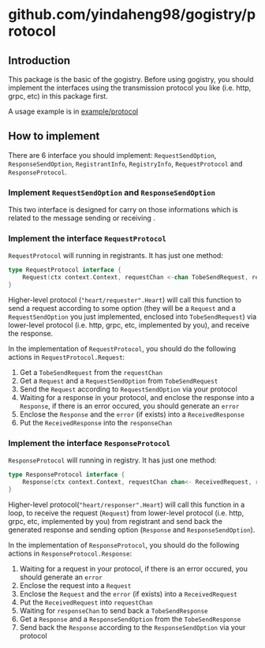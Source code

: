 # github.com/yindaheng98/gogistry/protocol

## Introduction

This package is the basic of the gogistry. Before using gogistry, you should implement the interfaces using the transmission protocol you like (i.e. http, grpc, etc) in this package first.

A usage example is in [example/protocol](../example/protocol)

## How to implement

There are 6 interface you should implement: `RequestSendOption`, `ResponseSendOption`, `RegistrantInfo`, `RegistryInfo`, `RequestProtocol` and `ResponseProtocol`.

### Implement `RequestSendOption` and `ResponseSendOption`

This two interface is designed for carry on those informations which is related to the message sending or receiving .

### Implement the interface `RequestProtocol`

`RequestProtocol` will running in registrants. It has just one method:

```go
type RequestProtocol interface {
	Request(ctx context.Context, requestChan <-chan TobeSendRequest, responseChan chan<- ReceivedResponse)
}
```

Higher-level protocol (`"heart/requester".Heart`) will call this function to send a request according to some option (they will be a `Request` and a `RequestSendOption` you just implemented, enclosed into `TobeSendRequest`) via lower-level protocol (i.e. http, grpc, etc, implemented by you), and receive the response.

In the implementation of `RequestProtocol`, you should do the following actions in `RequestProtocol.Request`:

1. Get a `TobeSendRequest` from the `requestChan`
2. Get a `Request` and a `RequestSendOption` from `TobeSendRequest`
3. Send the `Request` according to `RequestSendOption` via your protocol
4. Waiting for a response in your protocol, and enclose the response into a `Response`, if there is an error occured, you should generate an `error`
5. Enclose the `Response` and the `error` (if exists) into a `ReceivedResponse`
6. Put the `ReceivedResponse` into the `responseChan`

### Implement the interface `ResponseProtocol`

`ResponseProtocol` will running in registry. It has just one method: 

```go
type ResponseProtocol interface {
	Response(ctx context.Context, requestChan chan<- ReceivedRequest, responseChan <-chan TobeSendResponse)
}
```

Higher-level protocol(`"heart/responser".Heart`) will call this function in a loop, to receive the request (`Request`) from lower-level protocol (i.e. http, grpc, etc, implemented by you) from registrant and send back the generated response and sending option (`Response` and `ResponseSendOption`).

In the implementation of `ResponseProtocol`, you should do the following actions in `ResponseProtocol.Response`:

1. Waiting for a request in your protocol, if there is an error occured, you should generate an `error`
2. Enclose the request into a `Request`
3. Enclose the `Request` and the `error` (if exists) into a `ReceivedRequest`
4. Put the `ReceivedRequest` into `requestChan`
5. Waiting for `responseChan` to send back a `TobeSendResponse`
6. Get a `Response` and a `ResponseSendOption` from the `TobeSendResponse`
7. Send back the `Response` according to the `ResponseSendOption` via your protocol
